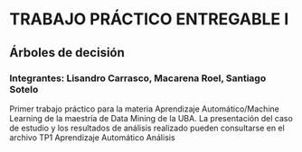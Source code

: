 # TRABAJO PRÁCTICO ENTREGABLE I 
## Árboles de decisión
### Integrantes: Lisandro Carrasco, Macarena Roel, Santiago Sotelo

Primer trabajo práctico para la materia Aprendizaje Automático/Machine Learning de la maestría de Data Mining de la UBA. La presentación del caso de estudio y los resultados de análisis realizado pueden consultarse en el archivo TP1 Aprendizaje Automático Análisis
